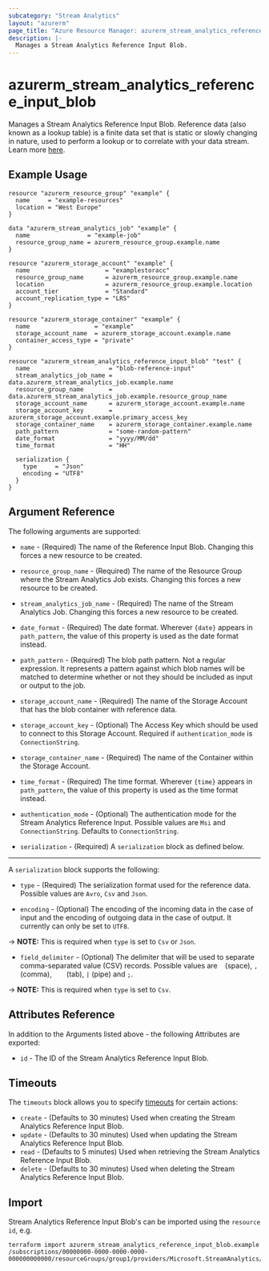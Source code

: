 ```yaml
---
subcategory: "Stream Analytics"
layout: "azurerm"
page_title: "Azure Resource Manager: azurerm_stream_analytics_reference_input_blob"
description: |-
  Manages a Stream Analytics Reference Input Blob.
---
```


# azurerm_stream_analytics_reference_input_blob

Manages a Stream Analytics Reference Input Blob. Reference data (also known as a lookup table) is a finite data set that is static or slowly changing in nature, used to perform a lookup or to correlate with your data stream. Learn more [here](https://docs.microsoft.com/azure/stream-analytics/stream-analytics-use-reference-data#azure-blob-storage).

## Example Usage

```hcl
resource "azurerm_resource_group" "example" {
  name     = "example-resources"
  location = "West Europe"
}

data "azurerm_stream_analytics_job" "example" {
  name                = "example-job"
  resource_group_name = azurerm_resource_group.example.name
}

resource "azurerm_storage_account" "example" {
  name                     = "examplestoracc"
  resource_group_name      = azurerm_resource_group.example.name
  location                 = azurerm_resource_group.example.location
  account_tier             = "Standard"
  account_replication_type = "LRS"
}

resource "azurerm_storage_container" "example" {
  name                  = "example"
  storage_account_name  = azurerm_storage_account.example.name
  container_access_type = "private"
}

resource "azurerm_stream_analytics_reference_input_blob" "test" {
  name                      = "blob-reference-input"
  stream_analytics_job_name = data.azurerm_stream_analytics_job.example.name
  resource_group_name       = data.azurerm_stream_analytics_job.example.resource_group_name
  storage_account_name      = azurerm_storage_account.example.name
  storage_account_key       = azurerm_storage_account.example.primary_access_key
  storage_container_name    = azurerm_storage_container.example.name
  path_pattern              = "some-random-pattern"
  date_format               = "yyyy/MM/dd"
  time_format               = "HH"

  serialization {
    type     = "Json"
    encoding = "UTF8"
  }
}
```

## Argument Reference

The following arguments are supported:

* `name` - (Required) The name of the Reference Input Blob. Changing this forces a new resource to be created.

* `resource_group_name` - (Required) The name of the Resource Group where the Stream Analytics Job exists. Changing this forces a new resource to be created.

* `stream_analytics_job_name` - (Required) The name of the Stream Analytics Job. Changing this forces a new resource to be created.

* `date_format` - (Required) The date format. Wherever `{date}` appears in `path_pattern`, the value of this property is used as the date format instead.

* `path_pattern` - (Required) The blob path pattern. Not a regular expression. It represents a pattern against which blob names will be matched to determine whether or not they should be included as input or output to the job.

* `storage_account_name` - (Required) The name of the Storage Account that has the blob container with reference data.

* `storage_account_key` - (Optional) The Access Key which should be used to connect to this Storage Account. Required if `authentication_mode` is `ConnectionString`.

* `storage_container_name` - (Required) The name of the Container within the Storage Account.

* `time_format` - (Required) The time format. Wherever `{time}` appears in `path_pattern`, the value of this property is used as the time format instead.

* `authentication_mode` - (Optional) The authentication mode for the Stream Analytics Reference Input. Possible values are `Msi` and `ConnectionString`. Defaults to `ConnectionString`.

* `serialization` - (Required) A `serialization` block as defined below.

---

A `serialization` block supports the following:

* `type` - (Required) The serialization format used for the reference data. Possible values are `Avro`, `Csv` and `Json`.

* `encoding` - (Optional) The encoding of the incoming data in the case of input and the encoding of outgoing data in the case of output. It currently can only be set to `UTF8`.

-> **NOTE:** This is required when `type` is set to `Csv` or `Json`.

* `field_delimiter` - (Optional) The delimiter that will be used to separate comma-separated value (CSV) records. Possible values are ` ` (space), `,` (comma), `	` (tab), `|` (pipe) and `;`.

-> **NOTE:** This is required when `type` is set to `Csv`.

## Attributes Reference

In addition to the Arguments listed above - the following Attributes are exported:

* `id` - The ID of the Stream Analytics Reference Input Blob.

## Timeouts

The `timeouts` block allows you to specify [timeouts](https://www.terraform.io/language/resources/syntax#operation-timeouts) for certain actions:

* `create` - (Defaults to 30 minutes) Used when creating the Stream Analytics Reference Input Blob.
* `update` - (Defaults to 30 minutes) Used when updating the Stream Analytics Reference Input Blob.
* `read` - (Defaults to 5 minutes) Used when retrieving the Stream Analytics Reference Input Blob.
* `delete` - (Defaults to 30 minutes) Used when deleting the Stream Analytics Reference Input Blob.

## Import

Stream Analytics Reference Input Blob's can be imported using the `resource id`, e.g.

```shell
terraform import azurerm_stream_analytics_reference_input_blob.example /subscriptions/00000000-0000-0000-0000-000000000000/resourceGroups/group1/providers/Microsoft.StreamAnalytics/streamingJobs/job1/inputs/input1
```

